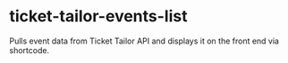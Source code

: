 # ticket-tailor-events-list
Pulls event data from Ticket Tailor API and displays it on the front end via shortcode.
